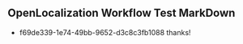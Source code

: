 ## OpenLocalization Workflow Test MarkDown
* f69de339-1e74-49bb-9652-d3c8c3fb1088 thanks!

<!--HONumber=Aug16_HO5-->


